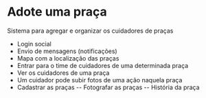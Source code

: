 # Adote uma praça #

Sistema para agregar e organizar os cuidadores de praças

- Login social
- Envio de mensagens (notificações)
- Mapa com a localização das praças
- Entrar para o time de cuidadores de uma determinada praça
- Ver os cuidadores de uma praça
- Um cuidador pode subir fotos de uma ação naquela praça
- Cadastrar as praças
-- Fotografar as praças
-- História da praça

